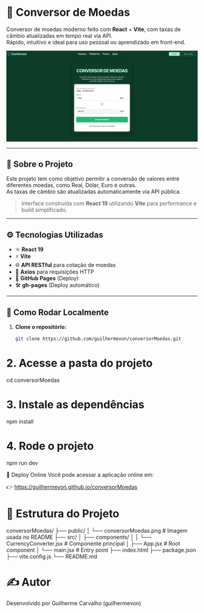 # 💱 Conversor de Moedas

Conversor de moedas moderno feito com **React** + **Vite**, com taxas de câmbio atualizadas em tempo real via API.  
Rápido, intuitivo e ideal para uso pessoal ou aprendizado em front-end.

<div align="center">
  <img src="https://github.com/guilhermevon/conversorMoedas/blob/main/public/conversorMoedas.png" alt="conversor" width="700" />
</div>

---

## 📌 Sobre o Projeto

Este projeto tem como objetivo permitir a conversão de valores entre diferentes moedas, como Real, Dólar, Euro e outras.  
As taxas de câmbio são atualizadas automaticamente via API pública.

> Interface construída com **React 19** utilizando **Vite** para performance e build simplificado.

---

## ⚙️ Tecnologias Utilizadas

- ⚛️ **React 19**
- ⚡ **Vite**
- 🌐 **API RESTful** para cotação de moedas
- 🔁 **Axios** para requisições HTTP
- 🚀 **GitHub Pages** (Deploy)
- 🛠️ **gh-pages** (Deploy automático)

---

## 🧪 Como Rodar Localmente

1. **Clone o repositório:**

   ```bash
   git clone https://github.com/guilhermevon/conversorMoedas.git

  # 2. Acesse a pasta do projeto
  cd conversorMoedas
  
  # 3. Instale as dependências
  npm install
  
  # 4. Rode o projeto
  npm run dev

🔗 Deploy Online
Você pode acessar a aplicação online em:

👉 https://guilhermevon.github.io/conversorMoedas

# 📁 Estrutura do Projeto

conversorMoedas/
├── public/
│   └── conversorMoedas.png       # Imagem usada no README
├── src/
│   ├── components/
│   │   └── CurrencyConverter.jsx # Componente principal
│   ├── App.jsx                   # Root component
│   └── main.jsx                  # Entry point
├── index.html
├── package.json
├── vite.config.js
└── README.md

# ✍️ Autor
Desenvolvido por Guilherme Carvalho (guilhermevon)

